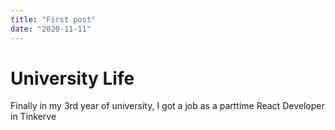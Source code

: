 ```yaml
---
title: "First post"
date: "2020-11-11"
---
```


# University Life

Finally in my 3rd year of university, I got a job as a parttime React Developer in Tinkerve
